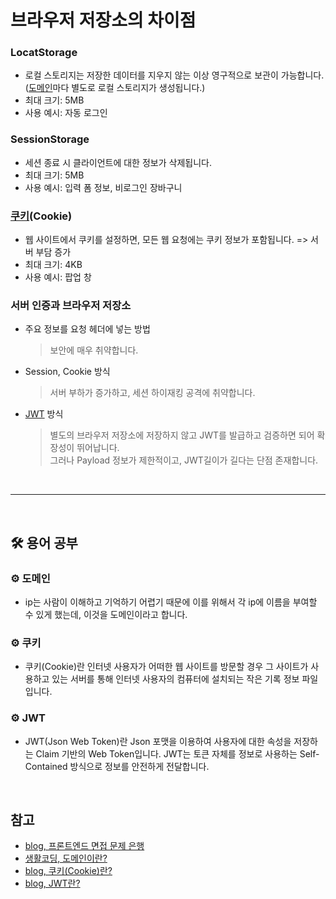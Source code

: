 # 브라우저 저장소의 차이점

### LocatStorage

- 로컬 스토리지는 저장한 데이터를 지우지 않는 이상 영구적으로 보관이 가능합니다.([도메인](#gear-도메인)마다 별도로 로컬 스토리지가 생성됩니다.)
- 최대 크기: 5MB
- 사용 예시: 자동 로그인

### SessionStorage

- 세션 종료 시 클라이언트에 대한 정보가 삭제됩니다.
- 최대 크기: 5MB
- 사용 예시: 입력 폼 정보, 비로그인 장바구니

### [쿠키](#gear-쿠키)(Cookie)

- 웹 사이트에서 쿠키를 설정하면, 모든 웹 요청에는 쿠키 정보가 포함됩니다. => 서버 부담 증가
- 최대 크기: 4KB
- 사용 예시: 팝업 창

### 서버 인증과 브라우저 저장소

- 주요 정보를 요청 헤더에 넣는 방법

  > 보안에 매우 취약합니다.

- Session, Cookie 방식

  > 서버 부하가 증가하고, 세션 하이재킹 공격에 취약합니다.

- [JWT](#gear-jwt) 방식
  > 별도의 브라우저 저장소에 저장하지 않고 JWT를 발급하고 검증하면 되어 확장성이 뛰어납니다.<br>
  > 그러나 Payload 정보가 제한적이고, JWT길이가 길다는 단점 존재합니다.

<br>

---

<br>

## :hammer_and_wrench: 용어 공부

### :gear: 도메인

- ip는 사람이 이해하고 기억하기 어렵기 때문에 이를 위해서 각 ip에 이름을 부여할 수 있게 했는데, 이것을 도메인이라고 합니다.

### :gear: 쿠키

- 쿠키(Cookie)란 인터넷 사용자가 어떠한 웹 사이트를 방문할 경우 그 사이트가 사용하고 있는 서버를 통해 인터넷 사용자의 컴퓨터에 설치되는 작은 기록 정보 파일입니다.

### :gear: JWT

- JWT(Json Web Token)란 Json 포맷을 이용하여 사용자에 대한 속성을 저장하는 Claim 기반의 Web Token입니다. JWT는 토큰 자체를 정보로 사용하는 Self-Contained 방식으로 정보를 안전하게 전달합니다.

<br>

## 참고

- [blog, 프론트엔드 면접 문제 은행](https://velog.io/@wkahd01/%ED%94%84%EB%A1%A0%ED%8A%B8%EC%97%94%EB%93%9C-%EB%A9%B4%EC%A0%91-%EB%AC%B8%EC%A0%9C-%EC%9D%80%ED%96%89-HTML-%EC%A7%88%EB%AC%B8-%EB%8B%B5%EB%B3%80#%EB%B8%8C%EB%9D%BC%EC%9A%B0%EC%A0%80-%EC%A0%80%EC%9E%A5%EC%86%8C%EC%9D%98-%EC%B0%A8%EC%9D%B4%EC%A0%90)
- [생활코딩, 도메인이란?](https://opentutorials.org/course/228/1450)
- [blog, 쿠키(Cookie)란?](https://stupidsecurity.tistory.com/9)
- [blog, JWT란?](https://mangkyu.tistory.com/56)
